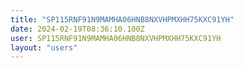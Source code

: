 ```yaml
---
title: "SP115RNF91N9MAMHA06HNB8NXVHPMXHH75KXC91YH"
date: 2024-02-19T08:36:10.100Z
user: SP115RNF91N9MAMHA06HNB8NXVHPMXHH75KXC91YH
layout: "users"
---
```

    